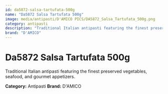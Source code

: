 ```yaml
---
id: da5872-salsa-tartufata-500g
name: "Da5872 Salsa Tartufata 500g"
image: media/antipasti/D'AMICO PICS/DA5872_Salsa_Tartufata_500g.png
category: antipasti
description: "Traditional Italian antipasti featuring the finest preserved vegetables, seafood, and gourmet appetizers."
brand: "D'AMICO"
---
```


# Da5872 Salsa Tartufata 500g

Traditional Italian antipasti featuring the finest preserved vegetables, seafood, and gourmet appetizers.

**Category:** Antipasti
**Brand:** D'AMICO
